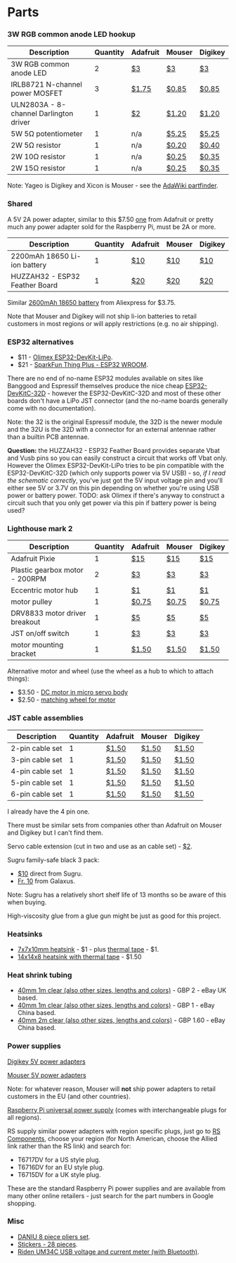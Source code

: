 Parts
=====

### 3W RGB common anode LED hookup

| Description | Quantity | Adafruit | Mouser | Digikey |
|-------------|----------|----------|--------|---------|
| 3W RGB common anode LED | 2 | [$3](https://www.adafruit.com/product/2530) | [$3](https://www.mouser.com/ProductDetail/485-2530) | [$3](https://www.digikey.com/product-detail/en/adafruit-industries-llc/2530/1528-2777-ND/9770538) |
| IRLB8721 N-channel power MOSFET | 3 | [$1.75](https://www.adafruit.com/product/355) | [$0.85](https://www.mouser.com/ProductDetail/942-IRLB8721PBF) | [$0.85](https://www.digikey.com/product-detail/en/infineon-technologies/IRLB8721PBF/IRLB8721PBF-ND/2127670) |
| ULN2803A - 8-channel Darlington driver | 1 | [$2](https://www.adafruit.com/product/970) | [$1.20](https://www.mouser.com/ProductDetail/511-ULN2803A) | [$1.20](https://www.digikey.com/product-detail/en/stmicroelectronics/ULN2803A/497-2356-5-ND/599591) |
| 5W 5&ohm; potentiometer | 1 | n/a | [$5.25](https://www.mouser.com/ProductDetail/774-026TB32R5A0B1A1) | [$5.25](https://www.digikey.com/product-detail/en/cts-electrocomponents/026TB32R5A0B1A1/CT2150-ND/203771) |
| 2W 5&ohm; resistor | 1 | n/a | [$0.20](https://www.mouser.com/ProductDetail/282-5.1-RC) | [$0.40](https://www.digikey.com/product-detail/en/yageo/FMP200JR-52-5R1/5.1ZCT-ND/2059023) |
| 2W 10&ohm; resistor | 1 | n/a | [$0.25](https://www.mouser.com/ProductDetail/282-10-RC) | [$0.35](https://www.digikey.com/product-detail/en/yageo/FMP200JR-52-10R/10ZCT-ND/2058964) |
| 2W 15&ohm; resistor | 1 | n/a | [$0.25](https://www.mouser.com/ProductDetail/282-15-RC) | [$0.35](https://www.digikey.com/product-detail/en/yageo/FMP200JR-52-15R/15ZCT-ND/2058972) |

Note: Yageo is Digikey and Xicon is Mouser - see the [AdaWiki partfinder](https://www.ladyada.net/wiki/partfinder).

### Shared

A 5V 2A power adapter, similar to this $7.50 [one](https://www.adafruit.com/product/1995) from Adafruit or pretty much any power adapter sold for the Raspberry Pi, must be 2A or more.

| Description | Quantity | Adafruit | Mouser | Digikey |
|-------------|----------|----------|--------|---------|
| 2200mAh 18650 Li-ion battery | 1 | [$10](https://www.adafruit.com/product/1781) | [$10](https://www.mouser.com/ProductDetail/485-1781) | [$10](https://www.digikey.com/product-detail/en/adafruit-industries-llc/1781/1528-1836-ND/5054543) |
| HUZZAH32 - ESP32 Feather Board | 1 | [$20](https://www.adafruit.com/product/3405) | [$20](https://www.mouser.com/ProductDetail/485-3405) | [$20](https://www.digikey.com/product-detail/en/adafruit-industries-llc/3405/1528-2181-ND/7244967) |


Similar [2600mAh 18650 battery](https://www.aliexpress.com/item/32822109986.html) from Aliexpress for $3.75.

Note that Mouser and Digikey will not ship li-ion batteries to retail customers in most regions or will apply restrictions (e.g. no air shipping).

### ESP32 alternatives

* $11 - [Olimex ESP32-DevKit-LiPo](https://www.olimex.com/Products/IoT/ESP32/ESP32-DevKit-LiPo/open-source-hardware).
* $21 - [SparkFun Thing Plus - ESP32 WROOM](https://www.sparkfun.com/products/15663).

There are no end of no-name ESP32 modules available on sites like Banggood and Espressif themselves produce the nice cheap [ESP32-DevKitC-32D](https://www.mouser.com/ProductDetail/356-ESP32-DEVKITC32D) - however the ESP32-DevKitC-32D and most of these other boards don't have a LiPo JST connector (and the no-name boards generally come with no documentation).

Note: the 32 is the original Espressif module, the 32D is the newer module and the 32U is the 32D with a connector for an external antennae rather than a builtin PCB antennae.

**Question:** the HUZZAH32 - ESP32 Feather Board provides separate Vbat and Vusb pins so you can easily construct a circuit that works off Vbat only. However the Olimex ESP32-DevKit-LiPo tries to be pin compatible with the ESP32-DevKitC-32D (which only supports power via 5V USB) - so, _if I read the schematic correctly_, you've just got the 5V input voltage pin and you'll either see 5V or 3.7V on this pin depending on whether you're using USB power or battery power. TODO: ask Olimex if there's anyway to construct a circuit such that you only get power via this pin if battery power is being used?

### Lighthouse mark 2

| Description | Quantity | Adafruit | Mouser | Digikey |
|-------------|----------|----------|--------|---------|
| Adafruit Pixie | 1 | [$15](https://www.adafruit.com/product/2741) |  [$15](https://www.mouser.com/ProductDetail/485-2741) | [$15](https://www.digikey.com/product-detail/en/adafruit-industries-llc/2741/1528-1538-ND/5804104) |
| Plastic gearbox motor - 200RPM | 2 | [$3](https://www.adafruit.com/product/3777) | [$3](https://www.mouser.com/ProductDetail/485-3777) | [$3](https://www.digikey.com/product-detail/en/adafruit-industries-llc/3777/1528-2589-ND/8687221) |
| Eccentric motor hub | 1 | [$1](https://www.adafruit.com/product/3880) | [$1](https://www.mouser.com/ProductDetail/485-3880) | [$1](https://www.digikey.com/product-detail/en/adafruit-industries-llc/3880/1528-2699-ND/9603622) |
| motor pulley | 1 | [$0.75](https://www.adafruit.com/product/3789) | [$0.75](https://www.mouser.com/ProductDetail/485-3789) | [$0.75](https://www.digikey.com/product-detail/en/adafruit-industries-llc/3789/1528-2602-ND/9342241) |
| DRV8833 motor driver breakout | 1 | [$5](https://www.adafruit.com/product/3297) | [$5](https://www.mouser.com/ProductDetail/485-3297) | [$5](https://www.digikey.com/product-detail/en/adafruit-industries-llc/3297/1528-1795-ND/6419360) |
| JST on/off switch | 1 | [$3](https://www.adafruit.com/product/3064) | [$3](https://www.mouser.com/ProductDetail/485-3064) | [$3](https://www.digikey.com/product-detail/en/adafruit-industries-llc/3064/1528-1679-ND/6022074) |
| motor mounting bracket | 1 | [$1.50](https://www.adafruit.com/product/3768) | [$1.50](https://www.mouser.com/ProductDetail/485-3768) | [$1.50](https://www.digikey.com/product-detail/en/adafruit-industries-llc/3768/1528-2593-ND/9092301) |

Alternative motor and wheel (use the wheel as a hub to which to attach things):

* $3.50 - [DC motor in micro servo body](https://www.adafruit.com/product/2941)
* $2.50 - [matching wheel for motor](https://www.adafruit.com/product/2744)

### JST cable assemblies

| Description | Quantity | Adafruit | Mouser | Digikey |
|-------------|----------|----------|--------|---------|
| 2-pin cable set | 1 | [$1.50](https://www.adafruit.com/product/2880) | [$1.50](https://www.mouser.com/ProductDetail/485-2880) | [$1.50](https://www.digikey.com/product-detail/en/adafruit-industries-llc/2880/1528-1596-ND/5875804) |
| 3-pin cable set | 1 | [$1.50](https://www.adafruit.com/product/1663) | [$1.50](https://www.mouser.com/ProductDetail/485-1663) | [$1.50](https://www.digikey.com/product-detail/en/adafruit-industries-llc/1663/1528-2108-ND/7035021) |
| 4-pin cable set | 1 | [$1.50](https://www.adafruit.com/product/578) | [$1.50](https://www.mouser.com/ProductDetail/485-578) | [$1.50](https://www.digikey.com/product-detail/en/adafruit-industries-llc/578/1528-1518-ND/5774321) |
| 5-pin cable set | 1 | [$1.50](https://www.adafruit.com/product/1664) | [$1.50](https://www.mouser.com/ProductDetail/485-1664) | [$1.50](https://www.digikey.com/product-detail/en/adafruit-industries-llc/1664/1528-2109-ND/7035022) |
| 6-pin cable set | 1 | [$1.50](https://www.adafruit.com/product/1665) | [$1.50](https://www.mouser.com/ProductDetail/485-1665) | [$1.50](https://www.digikey.com/product-detail/en/adafruit-industries-llc/1665/1528-2110-ND/7035023) |

I already have the 4 pin one.

There must be similar sets from companies other than Adafruit on Mouser and Digikey but I can't find them.

Servo cable extension (cut in two and use as an cable set) - [$2](https://www.adafruit.com/product/972).

Sugru family-safe black 3 pack:

* [$10](https://sugru.com/buy/family-safe-skin-friendly-formula-black-3-pack) direct from Sugru.
* [Fr. 10](https://www.galaxus.ch/en/s4/product/sugru-klebeknete-family-safe-3-stueck-schwarz-glues-12446856) from Galaxus.

Note: Sugru has a relatively short shelf life of 13 months so be aware of this when buying.

High-viscosity glue from a glue gun might be just as good for this project.

### Heatsinks

* [7x7x10mm heatsink](https://www.adafruit.com/product/1493) - $1 - plus [thermal tape](https://www.adafruit.com/product/1467) - $1.
* [14x14x8 heatsink with thermal tape](https://www.adafruit.com/product/3083) - $1.50

### Heat shrink tubing

* [40mm 1m clear (also other sizes, lengths and colors)](https://www.ebay.ie/itm/PVC-Heat-Shrink-Tubing-Wrap-RC-Battery-Pack-17mm-150mm-LiPO-NiMH-NiCd-UK/361275492238?hash=item541db2878e:m:mNnqT-c4-rSEm2ffvforNOg&var=630618338782) - GBP 2 - eBay UK based.
* [40mm 1m clear (also other sizes, lengths and colors)](https://www.ebay.ie/itm/17MM-103MM-Wide-PVC-Heat-Shrink-Tubing-Wrap-Lipo-Li-ion-NiCd-RC-Battery-Pack/390950012124?hash=item5b066fc4dc:m:mVJw-PpLDMtp3s11XBOzDPw&var=660566819761) - GBP 1 - eBay China based.
* [40mm 2m clear (also other sizes, lengths and colors)](https://www.ebay.ie/itm/17mm-103mm-PVC-Heat-Shrink-Tubing-Wrap-Lipo-Li-ion-Ni-MH-NiCd-RC-Battery-Pack/252489229777?hash=item3ac987e5d1:m:mQX3I1eDATr8xytV50t9PnQ&var=551375439082) - GBP 1.60 - eBay China based.

### Power supplies

[Digikey 5V power adapters](https://www.digikey.com/products/en/power-supplies-external-internal-off-board/ac-dc-desktop-wall-adapters/130?FV=48%7C230908%2C48%7C231255%2C48%7C231500%2C48%7C249171%2C474%7C347433%2C474%7C378141%2C1120%7C125070%2C1120%7C129867%2C1120%7C131017%2C1120%7C131531%2C1120%7C167594%2C-8%7C130&quantity=0&ColumnSort=1000011&page=1&nstock=1&pageSize=25)

[Mouser 5V power adapters](https://www.mouser.ch/Power/Power-Supplies/Plug-In-AC-Adapters/Wall-Mount-AC-Adapters/_/N-brwlvZscv7?P=1yxt7bdZ1yxt6e2Z1yxt7aqZ1yxt7adZ1yxt7a4Z1yxt7euZ1yxt794Z1yxt79wZ1yxt6xm)

Note: for whatever reason, Mouser will **not** ship power adapters to retail customers in the EU (and other countries).

[Raspberry Pi universal power supply](https://www.raspberrypi.org/products/raspberry-pi-universal-power-supply/) (comes with interchangeable plugs for all regions).

RS supply similar power adapters with region specific plugs, just go to [RS Components](https://www.rs-online.com/), choose your region (for North American, choose the Allied link rather than the RS link) and search for:

* T6717DV for a US style plug.
* T6716DV for an EU style plug.
* T6715DV for a UK style plug.

These are the standard Raspberry Pi power supplies and are available from many other online retailers - just search for the part numbers in Google shopping.

### Misc

* [DANIU 8 piece pliers set](https://www.banggood.com/8Pcs-Round-Beading-Nose-Pliers-Wire-Side-Cutters-Pliers-Tools-Set-p-1042930.html).
* [Stickers - 28 pieces](https://www.banggood.com/28pcs-Cartoon-Colourful-Reflection-DIY-Laser-Stickers-For-Suitcase-Skateboard-Laptop-Luggage-Sticker-p-1335114.html).
* [Riden UM34C USB voltage and current meter (with Bluetooth)](https://www.banggood.com/RIDEN-UM34UM34C-For-APP-USB-3_0-Type-C-DC-Voltmeter-Ammeter-Voltage-Current-Meter-Tester-p-1297185.html?ID=514816).
